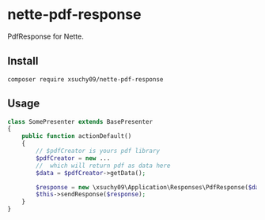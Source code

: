 # nette-pdf-response
PdfResponse for Nette.

## Install
```composer
composer require xsuchy09/nette-pdf-response
```

## Usage
```php
class SomePresenter extends BasePresenter
{
	public function actionDefault()
	{
		// $pdfCreator is yours pdf library
		$pdfCreator = new ...
		//  which will return pdf as data here
		$data = $pdfCreator->getData();

		$response = new \xsuchy09\Application\Responses\PdfResponse($data, 'download.pdf');
		$this->sendResponse($response);
	}
}
```